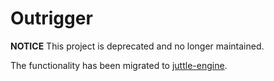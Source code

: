 # Outrigger

**NOTICE** This project is deprecated and no longer maintained.

The functionality has been migrated to [juttle-engine](https://github.com/juttle/juttle-engine).
